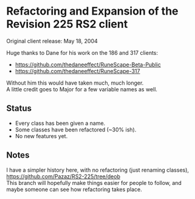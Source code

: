 # Refactoring and Expansion of the Revision 225 RS2 client

Original client release: May 18, 2004

Huge thanks to Dane for his work on the 186 and 317 clients:
- https://github.com/thedaneeffect/RuneScape-Beta-Public
- https://github.com/thedaneeffect/RuneScape-317

Without him this would have taken much, much longer.  
A little credit goes to Major for a few variable names as well.

## Status

- Every class has been given a name.
- Some classes have been refactored (~30% ish).
- No new features yet.

## Notes

I have a simpler history here, with no refactoring (just renaming classes), https://github.com/Pazaz/RS2-225/tree/deob  
This branch will hopefully make things easier for people to follow, and maybe someone can see how refactoring takes place.
